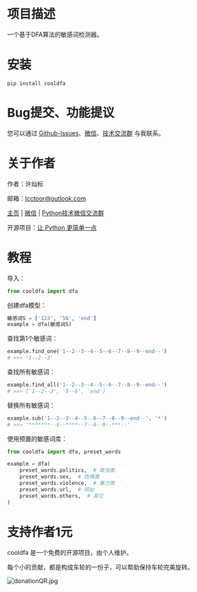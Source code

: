 # 项目描述

一个基于DFA算法的敏感词检测器。

# 安装

```
pip install cooldfa
```

# Bug提交、功能提议

您可以通过 [Github-Issues](https://github.com/lcctoor/lccpy/issues)、[微信](https://raw.githubusercontent.com/lcctoor/me/main/author/WeChatQR.jpg)、[技术交流群](https://raw.githubusercontent.com/lcctoor/me/main/ExchangeGroup/PythonTecQR.jpg) 与我联系。

# 关于作者

作者：许灿标

邮箱：lcctoor@outlook.com

[主页](https://github.com/lcctoor/me/blob/main/home.md) | [微信](https://raw.githubusercontent.com/lcctoor/me/main/author/WeChatQR.jpg) | [Python技术微信交流群](https://raw.githubusercontent.com/lcctoor/me/main/ExchangeGroup/PythonTecQR.jpg)

开源项目：[让 Python 更简单一点](https://github.com/lcctoor/lccpy#readme)

# 教程

导入：

```python
from cooldfa import dfa
```

创建dfa模型：

```python
敏感词S = ['123', '56', 'end']
example = dfa(敏感词S)
```

查找第1个敏感词：

```python
example.find_one('1--2--3--4--5--6--7--8--9--end--')
# >>> '1--2--3'
```

查找所有敏感词：

```python
example.find_all('1--2--3--4--5--6--7--8--9--end--')
# >>> ['1--2--3', '5--6', 'end']
```

替换所有敏感词：

```python
example.sub('1--2--3--4--5--6--7--8--9--end--', '*')
# >>> '*******--4--****--7--8--9--***--'
```

使用预置的敏感词库：

```python
from cooldfa import dfa, preset_words

example = dfa(
    preset_words.politics,  # 政治类
    preset_words.sex,  # 色情类
    preset_words.violence,  # 暴力类
    preset_words.url,  # 网址
    preset_words.others,  # 其它
)
```

# 支持作者1元

cooldfa 是一个免费的开源项目，由个人维护。

每个小的贡献，都是构成车轮的一份子，可以帮助保持车轮完美旋转。

![donationQR.jpg](https://raw.githubusercontent.com/lcctoor/me/main/donation/donationQR_1rmb_200_200.jpg)

